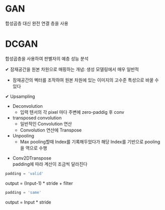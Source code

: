# GAN
합성곱층 대신 완전 연결 층을 사용

# DCGAN
합성곱층을 사용하여 판별자의 예층 성능 분석

✔ 잠재공간을 원본 차원으로 매핑하는 개념: 생성 모델링에서 매우 일반적  
- 잠재공간의 벡터를 조작하여 원본 차원에 있는 이미지의 고수준 특성으로 바꿀 수 있다

✔ Upsampling
- Deconvolution
  - 입력 텐서의 각 pixel 마다 주변에 zero-paddig 후 conv
- transposed convolution
  - 일반적인 Convolution 연산
  - Convolution 연산에 Transpose
- Unpooling
  - Max pooling할때 Index를 기록해두었다가 해당 Index를 기반으로 pooling을 역으로 수행  
     
* Conv2DTranspose  
padding에 따라 계산이 조금씩 달라진다  
```python
padding = 'valid'
```
output = (Input-1) * stride + filter

```python
padding = 'same'
```
output = Input * stride
